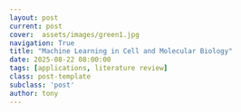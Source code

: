 ```yaml
---
layout: post
current: post
cover:  assets/images/green1.jpg
navigation: True
title: "Machine Learning in Cell and Molecular Biology"
date: 2025-08-22 08:00:00
tags: [applications, literature review]
class: post-template
subclass: 'post'
author: tony
---
```


